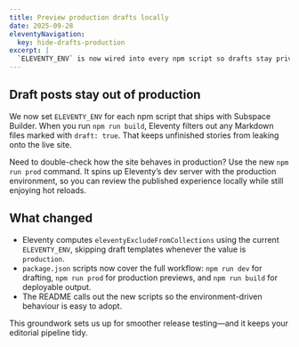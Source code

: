 ```yaml
---
title: Preview production drafts locally
date: 2025-09-28
eleventyNavigation:
  key: hide-drafts-production
excerpt: |
  `ELEVENTY_ENV` is now wired into every npm script so drafts stay private in production while remaining easy to preview.
---
```


## Draft posts stay out of production

We now set `ELEVENTY_ENV` for each npm script that ships with Subspace Builder. When you run `npm run build`, Eleventy filters out any Markdown files marked with `draft: true`. That keeps unfinished stories from leaking onto the live site.

Need to double-check how the site behaves in production? Use the new `npm run prod` command. It spins up Eleventy’s dev server with the production environment, so you can review the published experience locally while still enjoying hot reloads.

## What changed

- Eleventy computes `eleventyExcludeFromCollections` using the current `ELEVENTY_ENV`, skipping draft templates whenever the value is `production`.
- `package.json` scripts now cover the full workflow: `npm run dev` for drafting, `npm run prod` for production previews, and `npm run build` for deployable output.
- The README calls out the new scripts so the environment-driven behaviour is easy to adopt.

This groundwork sets us up for smoother release testing—and it keeps your editorial pipeline tidy.
